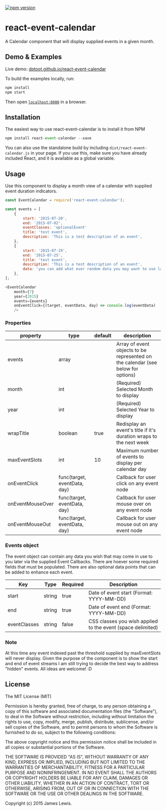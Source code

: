 [![npm version](https://badge.fury.io/js/react-event-calendar.svg)](https://badge.fury.io/js/react-event-calendar)

# react-event-calendar
A Calendar component that will display supplied events in a given month. 

## Demo & Examples

Live demo: [dptoot.github.io/react-event-calendar](http://dptoot.github.io/react-event-calendar/)

To build the examples locally, run:

```js
npm install
npm start
```

Then open [`localhost:8080`](http://localhost:8080) in a browser.


## Installation

The easiest way to use react-event-calendar is to install it from NPM



```js
npm install react-event-calendar --save
```
You can also use the standalone build by including `dist/react-event-calendar.js` in your page. If you use this, make sure you have already included React, and it is available as a global variable.


## Usage

Use this component to display a month view of a calendar with supplied event duration indicators.

```js
const EventCalendar = require('react-event-calendar');

const events = [
    {
        start: '2015-07-20',
        end: '2015-07-02',
        eventClasses: 'optionalEvent'
        title: 'test event',
        description: 'This is a test description of an event',
    },
    {
        start: '2015-07-19',
        end: '2015-07-25',
        title: 'test event',
        description: 'This is a test description of an event',
        data: 'you can add what ever random data you may want to use later',
    },
];

<EventCalendar 
    month={7}
    year={2015}
    events={events} 
    onEventClick={(target, eventData, day) => console.log(eventData) 
    />
```

### Properties

| property |type | default | description |
| -------- | ---- | ----------- | ----- |
| events | array |   |Array of event objects to be represented on the calendar (see below for options)|
| month | int |   | (Required) Selected Month to display |
| year | int |   | (Required) Selected Year to display |
| wrapTitle | boolean | true | Redisplay an event's title if it's duration wraps to the next week
| maxEventSlots | int | 10 | Maximum number of events to display per calendar day 
| onEventClick | func(target, eventData, day) |   | Callback for user click on any event node |
| onEventMouseOver | func(target, eventData, day) |   | Callback for user mouse over on any event node |
| onEventMouseOut | func(target, eventData, day) |   | Callback for user mouse out on any event node |

### Events object 
The event object can contain any data you wish that may come in use to you later via the supplied Event Callbacks.  There are hoever some required fields that must be populated.  There are also optional data points that can be added to enhance each event.

| Key | Type | Required | Description |
| -------- | ---- | ----------- | --------|
| start | string | true | Date of event start (Format: YYYY-MM-DD)|
| end | string | true | Date of event end (Format: YYYY-MM-DD) |
| eventClasses | string | false | CSS classes you wish applied to the event (space delimited) |


### Note
At this time any event indexed past the threshold supplied by maxEventSlots will never display.  Given the purpose of the component is to show the start and end of event streams I am still trying to decide the best way to address "hidden" events.  All ideas are welcome! :D

## License

The MIT License (MIT)

Permission is hereby granted, free of charge, to any person obtaining a copy
of this software and associated documentation files (the "Software"), to deal
in the Software without restriction, including without limitation the rights
to use, copy, modify, merge, publish, distribute, sublicense, and/or sell
copies of the Software, and to permit persons to whom the Software is
furnished to do so, subject to the following conditions:

The above copyright notice and this permission notice shall be included in all
copies or substantial portions of the Software.

THE SOFTWARE IS PROVIDED "AS IS", WITHOUT WARRANTY OF ANY KIND, EXPRESS OR
IMPLIED, INCLUDING BUT NOT LIMITED TO THE WARRANTIES OF MERCHANTABILITY,
FITNESS FOR A PARTICULAR PURPOSE AND NONINFRINGEMENT. IN NO EVENT SHALL THE
AUTHORS OR COPYRIGHT HOLDERS BE LIABLE FOR ANY CLAIM, DAMAGES OR OTHER
LIABILITY, WHETHER IN AN ACTION OF CONTRACT, TORT OR OTHERWISE, ARISING FROM,
OUT OF OR IN CONNECTION WITH THE SOFTWARE OR THE USE OR OTHER DEALINGS IN THE
SOFTWARE.

Copyright (c) 2015 James Lewis.
